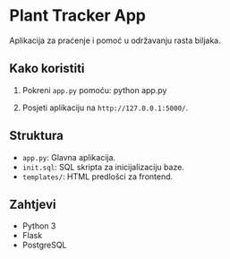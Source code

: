 # Plant Tracker App
Aplikacija za praćenje i pomoć u održavanju rasta biljaka.

## Kako koristiti
1. Pokreni `app.py` pomoću: python app.py

2. Posjeti aplikaciju na `http://127.0.0.1:5000/`.

## Struktura
- `app.py`: Glavna aplikacija.
- `init.sql`: SQL skripta za inicijalizaciju baze.
- `templates/`: HTML predlošci za frontend.

## Zahtjevi
- Python 3
- Flask
- PostgreSQL
